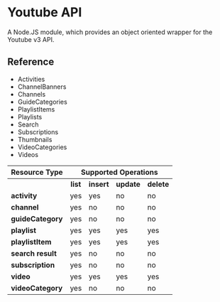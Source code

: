 Youtube API
===========

A Node.JS module, which provides an object oriented wrapper for the Youtube v3 API.


## Reference
 - Activities
 - ChannelBanners
 - Channels
 - GuideCategories
 - PlaylistItems
 - Playlists
 - Search
 - Subscriptions
 - Thumbnails
 - VideoCategories
 - Videos

<table wborder="1">
  <thead>
    <tr><th><div align="center">Resource Type</div></th>
    <th colspan="5"><div align="center">Supported Operations</div></th>
  </tr></thead>
  <tbody><tr>
    <td style="text-align: center;"></td>
    <td style="text-align: center;"><strong><span class="apimethod">list</span></strong></td>
    <td style="text-align: center;"><strong><span class="apimethod">insert</span></strong></td>
    <td style="text-align: center;"><strong><span class="apimethod">update</span></strong></td>
    <td style="text-align: center;"><strong><span class="apimethod">delete</span></strong></td>
  </tr>
  <tr>
    <td><b>activity</b></td>
    <td class="supported-method">yes</td>
    <td class="supported-method">yes</td>
    <td class="unsupported-method">no</td>
    <td class="unsupported-method">no</td>
  </tr>
  <tr>
    <td><b>channel</b></td>
    <td class="supported-method">yes</td>
    <td class="unsupported-method">no</td>
    <td class="unsupported-method">no</td>
    <td class="unsupported-method">no</td>
  </tr>
  <tr>
    <td><b>guideCategory</b></td>
    <td class="supported-method">yes</td>
    <td class="unsupported-method">no</td>
    <td class="unsupported-method">no</td>
    <td class="unsupported-method">no</td>
  </tr>
  <tr>
    <td><b>playlist</b></td>
    <td class="supported-method">yes</td>
    <td class="supported-method">yes</td>
    <td class="supported-method">yes</td>
    <td class="supported-method">yes</td>
  </tr>
  <tr>
    <td><b>playlistItem</b></td>
    <td class="supported-method">yes</td>
    <td class="supported-method">yes</td>
    <td class="supported-method">yes</td>
    <td class="supported-method">yes</td>
  </tr>
  <tr>
    <td><b>search result</b></td>
    <td class="supported-method">yes</td>
    <td class="unsupported-method">no</td>
    <td class="unsupported-method">no</td>
    <td class="unsupported-method">no</td>
  </tr>
  <tr>
    <td><b>subscription</b></td>
    <td class="supported-method">yes</td>
    <td class="unsupported-method">no</td>
    <td class="unsupported-method">no</td>
    <td class="unsupported-method">no</td>
  </tr>
  <tr>
    <td><b>video</b></td>
    <td class="supported-method">yes</td>
    <td class="supported-method">yes</td>
    <td class="supported-method">yes</td>
    <td class="supported-method">yes</td>
  </tr>
  <tr>
    <td><b>videoCategory</b></td>
    <td class="supported-method">yes</td>
    <td class="unsupported-method">no</td>
    <td class="unsupported-method">no</td>
    <td class="unsupported-method">no</td>
  </tr>
</tbody></table>
